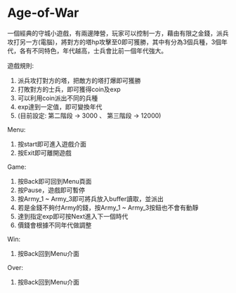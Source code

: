 # Age-of-War
一個經典的守城小遊戲，有兩邊陣營，玩家可以控制一方，藉由有限之金錢，派兵攻打另一方(電腦)，將對方的塔hp攻擊至0即可獲勝，其中有分為3個兵種，3個年代，各有不同特色，年代越高，士兵會比前一個年代強大。

遊戲規則:
1. 派兵攻打對方的塔，把敵方的塔打爆即可獲勝
2. 打敗對方的士兵，即可獲得coin及exp
3. 可以利用coin派出不同的兵種
4. exp達到一定值，即可變換年代
5. (目前設定: 第二階段 -> 3000 、 第三階段 -> 12000)

Menu:
1. 按start即可進入遊戲介面
2. 按Exit即可離開遊戲

Game:
1. 按Back即可回到Menu頁面
2. 按Pause，遊戲即可暫停
3. 按Army_1 ~ Army_3即可將兵放入buffer讀取，並派出
4. 若是金錢不夠付Army的錢，按Army_1 ~ Army_3按鈕也不會有動靜
5. 達到指定exp即可按Next進入下一個時代
6. 價錢會根據不同年代做調整

Win:
1. 按Back回到Menu介面

Over:
1. 按Back回到Menu介面
